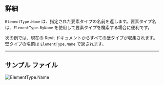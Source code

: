 ## 詳細
`ElementType.Name` は、指定された要素タイプの名前を返します。要素タイプ名は、`ElementType.ByName` を使用して要素タイプを検索する場合に便利です。

次の例では、現在の Revit ドキュメントからすべての壁タイプが収集されます。壁タイプの名前は `ElementType.Name` で返されます。
___
## サンプル ファイル

![ElementType.Name](./Revit.Elements.ElementType.Name_img.jpg)
